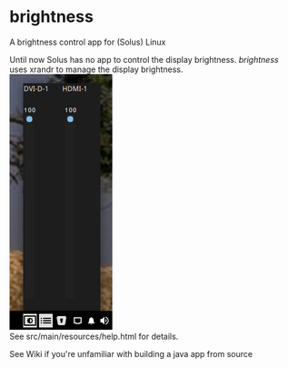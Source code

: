 # brightness

A brightness control app for (Solus) Linux

Until now Solus has no app to control the display brightness. <i>brightness</i> uses xrandr to manage the display brightness.<br>
<img src="sliders.png"></img><br>
See src/main/resources/help.html for details.

See Wiki if you're unfamiliar with building a java app from source
  
